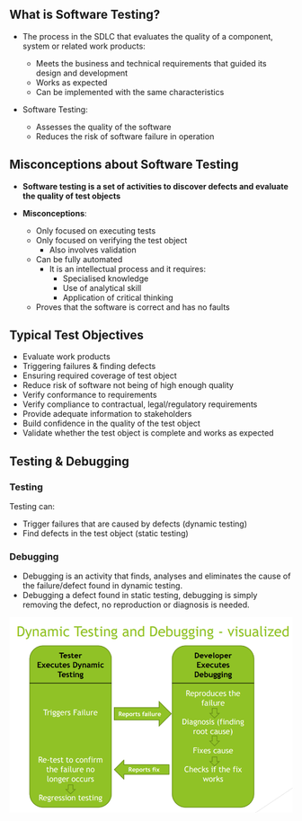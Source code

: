 ## What is Software Testing?

* The process in the SDLC that evaluates the quality of a component, system or related work products:
  * Meets the business and technical requirements that guided its design and development
  * Works as expected
  * Can be implemented with the same characteristics
  
* Software Testing:
  * Assesses the quality of the software
  * Reduces the risk of software failure in operation

## Misconceptions about Software Testing
* **Software testing is a set of activities to discover defects and evaluate the quality of test
objects**

* **Misconceptions**:
  * Only focused on executing tests
  * Only focused on verifying the test object
    * Also involves validation
  * Can be fully automated
    * It is an intellectual process and it requires:
      * Specialised knowledge
      * Use of analytical skill
      * Application of critical thinking
  * Proves that the software is correct and has no faults

## Typical Test Objectives

* Evaluate work products
* Triggering failures & finding defects
* Ensuring required coverage of test object
* Reduce risk of software not being of high enough quality
* Verify conformance to requirements
* Verify compliance to contractual, legal/regulatory requirements
* Provide adequate information to stakeholders
* Build confidence in the quality of the test object
* Validate whether the test object is complete and works as expected

## Testing & Debugging
### Testing 
Testing can:
* Trigger failures that are caused by defects (dynamic testing)
* Find defects in the test object (static testing)

### Debugging
* Debugging is an activity that finds, analyses and eliminates the cause of the failure/defect found in dynamic testing.
* Debugging a defect found in static testing, debugging is simply removing the
defect, no reproduction or diagnosis is needed.

![image1.png](assets%2Fimage1.png)